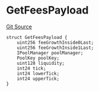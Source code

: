 # GetFeesPayload
[Git Source](https://github.com/ArrakisFinance/arrakis-modular/blob/main/src/structs/SUniswapV4.sol)


```solidity
struct GetFeesPayload {
    uint256 feeGrowthInside0Last;
    uint256 feeGrowthInside1Last;
    IPoolManager poolManager;
    PoolKey poolKey;
    uint128 liquidity;
    int24 tick;
    int24 lowerTick;
    int24 upperTick;
}
```

